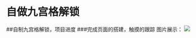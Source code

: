 # 自做九宫格解锁
##自制九宫格解锁，项目进度
###完成页面的搭建，触摸的跟踪
图片展示：
![](https://github.com/lavender1026/Five-direction-pad/自做九宫格解锁/1.gif)  



